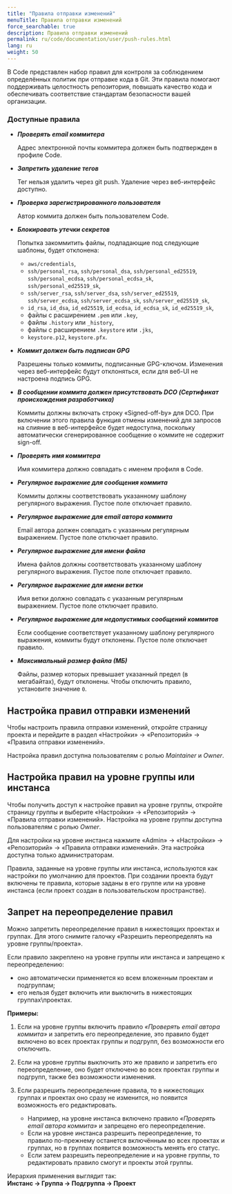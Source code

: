 ```yaml
---
title: "Правила отправки изменений"
menuTitle: Правила отправки изменений
force_searchable: true
description: Правила отправки изменений
permalink: ru/code/documentation/user/push-rules.html
lang: ru
weight: 50
---
```


В Code представлен набор правил для контроля за соблюдением определённых политик при отправке кода в Git. Эти правила помогают поддерживать целостность репозитория, повышать качество кода и обеспечивать соответствие стандартам безопасности вашей организации.

### Доступные правила

- ***Проверять email коммитера***  

  Адрес электронной почты коммитера должен быть подтвержден в профиле Code.

- ***Запретить удаление тегов***  

  Тег нельзя удалить через git push. Удаление через веб-интерфейс доступно.  

- ***Проверка зарегистрированного пользователя***  

  Автор коммита должен быть пользователем Code.

- ***Блокировать утечки секретов***  

  Попытка закоммитить файлы, подпадающие под следующие шаблоны, будет отклонена:
  
  - `aws/credentials`,
  - `ssh/personal_rsa`, `ssh/personal_dsa`, `ssh/personal_ed25519`, `ssh/personal_ecdsa`, `ssh/personal_ecdsa_sk`, `ssh/personal_ed25519_sk`,
  - `ssh/server_rsa`, `ssh/server_dsa`, `ssh/server_ed25519`, `ssh/server_ecdsa`, `ssh/server_ecdsa_sk`, `ssh/server_ed25519_sk`,
  - `id_rsa`, `id_dsa`, `id_ed25519`, `id_ecdsa`, `id_ecdsa_sk`, `id_ed25519_sk`,
  - файлы с расширением `.pem` или `.key`,
  - файлы `.history` или `_history`,
  - файлы с расширением `.keystore` или `.jks`,
  - `keystore.p12`, `keystore.pfx`.

- ***Коммит должен быть подписан GPG***  

  Разрешены только коммиты, подписанные GPG-ключом. Изменения через веб-интерфейс будут отклоняться, если для веб-UI не настроена подпись GPG.  

- ***В сообщении коммита должен присутствовать DCO (Сертификат происхождения разработчика)***  

  Коммиты должны включать строку «Signed-off-by» для DCO. При включении этого правила функция отмены изменений для запросов на слияние в веб-интерфейсе будет недоступна, поскольку автоматически сгенерированное сообщение о коммите не содержит sign-off.  

- ***Проверять имя коммитера***

  Имя коммитера должно совпадать с именем профиля в Code.  

- ***Регулярное выражение для сообщения коммита***  

  Коммиты должны соответствовать указанному шаблону регулярного выражения. Пустое поле отключает правило.  

- ***Регулярное выражение для email автора коммита***  

  Email автора должен совпадать с указанным регулярным выражением. Пустое поле отключает правило.  

- ***Регулярное выражение для имени файла***  

  Имена файлов должны соответствовать указанному шаблону регулярного выражения. Пустое поле отключает правило.  

- ***Регулярное выражение для имени ветки***  

  Имя ветки должно совпадать с указанным регулярным выражением. Пустое поле отключает правило.  

- ***Регулярное выражение для недопустимых сообщений коммитов***  

  Если сообщение соответствует указанному шаблону регулярного выражения, коммиты будут отклонены. Пустое поле отключает правило.  

- ***Максимальный размер файла (МБ)***  

  Файлы, размер которых превышает указанный предел (в мегабайтах), будут отклонены. Чтобы отключить правило, установите значение `0`.  

## Настройка правил отправки изменений

Чтобы настроить правила отправки изменений, откройте страницу проекта и перейдите в раздел «Настройки» → «Репозиторий» → «Правила отправки изменений».  

Настройка правил доступна пользователям с ролью *Maintainer* и *Owner*.  

## Настройка правил на уровне группы или инстанса

Чтобы получить доступ к настройке правил на уровне группы, откройте страницу группы и выберите «Настройки» → «Репозиторий» → «Правила отправки изменений». Настройка на уровне группы доступна пользователям с ролью *Owner*.  

Для настройки на уровне инстанса нажмите «Admin» → «Настройки» → «Репозиторий» → «Правила отправки изменений». Эта настройка доступна только администраторам.  

Правила, заданные на уровне группы или инстанса, используются как настройки по умолчанию для проектов. При создании проекта будут включены те правила, которые заданы в его группе или на уровне инстанса (если проект создан в пользовательском пространстве).  

## Запрет на переопределение правил

Можно запретить переопределение правил в нижестоящих проектах и группах. Для этого снимите галочку «Разрешить переопределять на уровне группы/проекта».  

Если правило закреплено на уровне группы или инстанса и запрещено к переопределению:

- оно автоматически применяется ко всем вложенным проектам и подгруппам;  
- его нельзя будет включить или выключить в нижестоящих группах\проектах.  

**Примеры:**

1. Если на уровне группы включить правило *«Проверять email автора коммита»* и запретить его переопределение, это правило будет включено во всех проектах группы и подгрупп, без возможности его отключить.  

1. Если на уровне группы выключить это же правило и запретить его переопределение, оно будет отключено во всех проектах группы и подгрупп, также без возможности изменения.  

1. Если разрешить переопределение правила, то в нижестоящих группах и проектах оно сразу не изменится, но появится возможность его редактировать.  
   - Например, на уровне инстанса включено правило *«Проверять email автора коммита»* и запрещено его переопределение.  
   - Если на уровне инстанса разрешить переопределение, то правило по-прежнему останется включённым во всех проектах и группах, но в группах появится возможность менять его статус.  
   - Если затем разрешить переопределение и на уровне группы, то редактировать правило смогут и проекты этой группы.  

Иерархия применения выглядит так:  
**Инстанс → Группа → Подгруппа → Проект**
